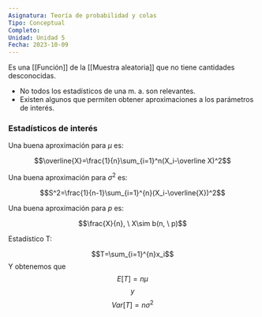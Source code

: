 ```yaml
---
Asignatura: Teoría de probabilidad y colas
Tipo: Conceptual
Completo: 
Unidad: Unidad 5
Fecha: 2023-10-09
---
```

Es una [[Función]] de la [[Muestra aleatoria]] que no tiene cantidades desconocidas.

- No todos los estadísticos de una m. a. son relevantes. 
- Existen algunos que permiten obtener aproximaciones a los parámetros de interés.


### Estadísticos de interés

Una buena aproximación para $\mu$ es:

$$\overline{X}=\frac{1}{n}\sum_{i=1}^n(X_i-\overline X)^2$$


Una buena aproximación para $\sigma^2$ es:

$$S^2=\frac{1}{n-1}\sum_{i=1}^{n}(X_i-\overline{X})^2$$


Una buena aproximación para $p$ es:

$$\frac{X}{n}, \ X\sim b(n, \ p)$$


Estadístico T:

$$T=\sum_{i=1}^{n}x_i$$
Y obtenemos que 
$$E[T]=n\mu$$$$ y $$
$$Var[T]=n\sigma^2$$

